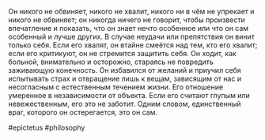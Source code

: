 Он никого не обвиняет, никого не хвалит, никого ни в чём не упрекает и никого не обвиняет; он никогда ничего не говорит, чтобы произвести впечатление и показать, что он знает нечто особенное или что он сам особенный и лучше других. В случае неудачи или препятствия он винит только себя. Если его хвалят, он втайне смеётся над тем, кто его хвалит; если его критикуют, он не стремится защитить себя. Он ходит, как больной, внимательно и осторожно, стараясь не повредить заживающую конечность. Он избавился от желаний и приучил себя испытывать страх и отвращение лишь к вещам, зависящим от нас и несогласным с естественным течением жизни. Его отношение умеренное в независимости от объекта. Если его считают глупым или невежественным, его это не заботит. Одним словом, единственный враг, которого он остерегается, это он сам. 

#epictetus #philosophy